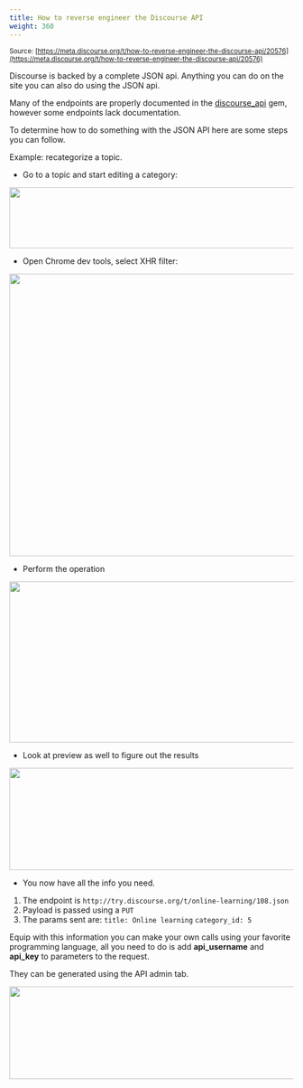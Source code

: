 ```yaml
---
title: How to reverse engineer the Discourse API
weight: 360
---
```


<small class="documentation-source">Source: [https://meta.discourse.org/t/how-to-reverse-engineer-the-discourse-api/20576](https://meta.discourse.org/t/how-to-reverse-engineer-the-discourse-api/20576)</small>

Discourse is backed by a complete JSON api. Anything you can do on the site you can also do using the JSON api. 

Many of the endpoints are properly documented in the [discourse_api][1] gem, however some endpoints lack documentation. 

To determine how to do something with the JSON API here are some steps you can follow. 

Example: recategorize a topic.

- Go to a topic and start editing a category:

<img src="//discourse-meta.s3-us-west-1.amazonaws.com/original/3X/3/4/341aa305bf22750b3fbbb0218f30602b576c8371.png" width="690" height="108"> 

- Open Chrome dev tools, select XHR filter:

<img src="//discourse-meta.s3-us-west-1.amazonaws.com/original/3X/3/4/34dbad12da5c1235ad17161fbfd9a2fa38da0151.png" width="573" height="500"> 

- Perform the operation

<img src="//discourse-meta.s3-us-west-1.amazonaws.com/original/3X/f/7/f73a597b2ab8c7a370ad4206b161bb05f470f8dd.png" width="690" height="285"> 

- Look at preview as well to figure out the results

<img src="//discourse-meta.s3-us-west-1.amazonaws.com/original/3X/7/4/74514f638bc8be17e37ecb30da84e5344173f290.png" width="690" height="181"> 

- You now have all the info you need. 

1. The endpoint is `http://try.discourse.org/t/online-learning/108.json`
2. Payload is passed using a `PUT`
3. The params sent are: 
   `title: Online learning` 
   `category_id: 5`

Equip with this information you can make your own calls using your favorite programming language, all you need to do is add **api_username** and **api_key** to parameters to the request. 

They can be generated using the API admin tab.

<img src="//discourse-meta.s3-us-west-1.amazonaws.com/original/3X/d/6/d6b084f793d0e0d561751b6c460d520d9a8654df.png" width="690" height="164"> 


  [1]: https://github.com/discourse/discourse_api
